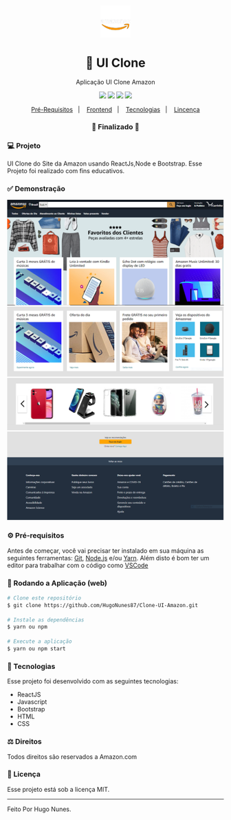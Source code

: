 <h4 align="center">
  <img src="https://github.com/HugoNunes87/Clone-UI-Amazon/blob/main/public/github/logo-amazonaz.png" alt="logo" height="75"/>
</h4>

<h1 align="center">
    🛒 UI Clone 
</h1>

<p align="center">Aplicação UI Clone Amazon</p>

<p align="center">
  <img src="https://img.shields.io/badge/react%20version-16.8.0-informational"/>
  <img src="https://img.shields.io/badge/next%20version-latest-important" />
  <img src="https://img.shields.io/badge/last%20commit-february-blue" />
  <img src="https://img.shields.io/badge/license-MIT-success"/>
</p>

<p align="center">
  <a href="#-pré-requisitos">Pré-Requisitos</a>&nbsp;&nbsp;&nbsp;|&nbsp;&nbsp;&nbsp;
  <a href="#-rodando-a-aplicação-web">Frontend</a>&nbsp;&nbsp;&nbsp;|&nbsp;&nbsp;&nbsp;
  <a href="#-tecnologias">Tecnologias</a>&nbsp;&nbsp;&nbsp;|&nbsp;&nbsp;&nbsp;
  <a href="#-licença">Lincença</a>
</p>

<h3 align="center"> 
🚧  Finalizado  🚧
</h3>

### 💻 Projeto

UI Clone do Site da Amazon usando ReactJs,Node e Bootstrap. Esse Projeto foi realizado com fins educativos.

### ✅ Demonstração
<img src="https://github.com/HugoNunes87/Clone-UI-Amazon/blob/main/public/github/Home.png" />
<img src="https://github.com/HugoNunes87/Clone-UI-Amazon/blob/main/public/github/cards.png" />
<img src="https://github.com/HugoNunes87/Clone-UI-Amazon/blob/main/public/github/carousel.png" />
<img src="https://github.com/HugoNunes87/Clone-UI-Amazon/blob/main/public/github/Footer.png" />

### ⚙ Pré-requisitos

Antes de começar, você vai precisar ter instalado em sua máquina as seguintes ferramentas:
[Git](https://git-scm.com), [Node.js](https://nodejs.org/en/) e/ou [Yarn](https://yarnpkg.com/). 
Além disto é bom ter um editor para trabalhar com o código como [VSCode](https://code.visualstudio.com/)

### 📗 Rodando a Aplicação (web)

```bash
# Clone este repositório
$ git clone https://github.com/HugoNunes87/Clone-UI-Amazon.git

# Instale as dependências
$ yarn ou npm

# Execute a aplicação
$ yarn ou npm start
```

### 🚀 Tecnologias

Esse projeto foi desenvolvido com as seguintes tecnologias:

- ReactJS
- Javascript
- Bootstrap
- HTML
- CSS

### ⚖ Direitos

Todos direitos são reservados a Amazon.com 

### 📝 Licença

Esse projeto está sob a licença MIT.

<hr/>

Feito Por Hugo Nunes.
